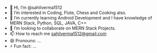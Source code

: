- 👋 Hi, I’m @sahilverma1512
- 👀 I’m interested in Coding, Flute, Chess and Cooking also.
- 🌱 I’m currently learning Android Development and I have knowledge of MERN Stack, Python, SQL, JAVA, C++
- 💞️ I’m looking to collaborate on MERN Stack Projects.
- 📫 How to reach me sahilverma1512@gmail.com
- 😄 Pronouns: ...
- ⚡ Fun fact: ...

<!---
sahilverma1512/sahilverma1512 is a ✨ special ✨ repository because its `README.md` (this file) appears on your GitHub profile.
You can click the Preview link to take a look at your changes.
--->
